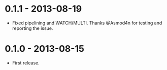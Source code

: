 0.1.1 - 2013-08-19
==================

* Fixed pipelining and WATCH/MULTI. Thanks @Asmod4n for testing and reporting
  the issue.

0.1.0 - 2013-08-15
==================

* First release.
